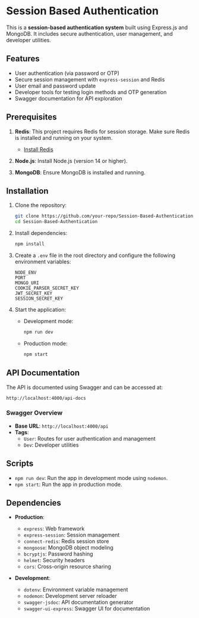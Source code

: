 
# Session Based Authentication

This is a **session-based authentication system** built using Express.js and MongoDB. It includes secure authentication, user management, and developer utilities.

## Features

- User authentication (via password or OTP)
- Secure session management with `express-session` and Redis
- User email and password update
- Developer tools for testing login methods and OTP generation
- Swagger documentation for API exploration

## Prerequisites

1. **Redis**: This project requires Redis for session storage. Make sure Redis is installed and running on your system.
   - [Install Redis](https://redis.io/docs/getting-started/installation/)

2. **Node.js**: Install Node.js (version 14 or higher).

3. **MongoDB**: Ensure MongoDB is installed and running.

## Installation

1. Clone the repository:

   ```bash
   git clone https://github.com/your-repo/Session-Based-Authentication.git
   cd Session-Based-Authentication
   ```

2. Install dependencies:

   ```bash
   npm install
   ```

3. Create a `.env` file in the root directory and configure the following environment variables:

   ```env
   NODE_ENV
   PORT
   MONGO_URI
   COOKIE_PARSER_SECRET_KEY
   JWT_SECRET_KEY
   SESSION_SECRET_KEY
   ```

4. Start the application:

   - Development mode:

     ```bash
     npm run dev
     ```

   - Production mode:

     ```bash
     npm start
     ```

## API Documentation

The API is documented using Swagger and can be accessed at:

```
http://localhost:4000/api-docs
```

### Swagger Overview

- **Base URL**: `http://localhost:4000/api`
- **Tags**:
  - `User`: Routes for user authentication and management
  - `Dev`: Developer utilities

## Scripts

- `npm run dev`: Run the app in development mode using `nodemon`.
- `npm start`: Run the app in production mode.

## Dependencies

- **Production**:
  - `express`: Web framework
  - `express-session`: Session management
  - `connect-redis`: Redis session store
  - `mongoose`: MongoDB object modeling
  - `bcryptjs`: Password hashing
  - `helmet`: Security headers
  - `cors`: Cross-origin resource sharing

- **Development**:
  - `dotenv`: Environment variable management
  - `nodemon`: Development server reloader
  - `swagger-jsdoc`: API documentation generator
  - `swagger-ui-express`: Swagger UI for documentation